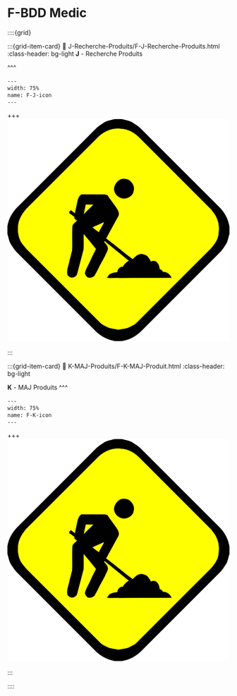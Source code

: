 # F-BDD Medic


::::{grid}

:::{grid-item-card}
:link: J-Recherche-Produits/F-J-Recherche-Produits.html
:class-header: bg-light
**J** - Recherche Produits

^^^


```{figure} Docs/F-J.png
---
width: 75%
name: F-J-icon
---

```


+++
![flag alt >](../../_static/Svg_icons/Under_construction.svg)



:::

:::{grid-item-card} 
:link: K-MAJ-Produits/F-K-MAJ-Produit.html
:class-header: bg-light

**K** - MAJ Produits
^^^


```{figure} Docs/F-K.png
---
width: 75%
name: F-K-icon
---

```


+++
![flag alt >](../../_static/Svg_icons/Under_construction.svg)



:::

::::